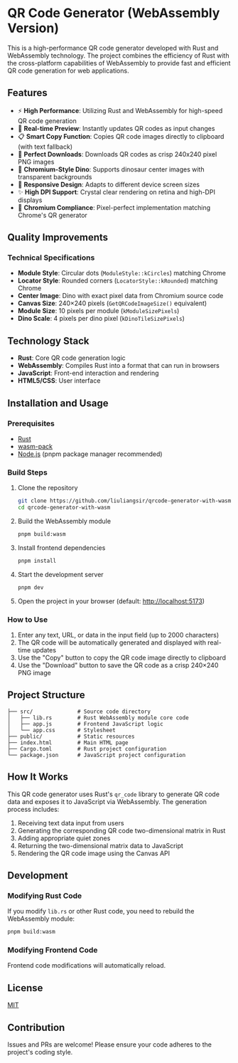 # QR Code Generator (WebAssembly Version)

This is a high-performance QR code generator developed with Rust and WebAssembly technology. The project combines the efficiency of Rust with the cross-platform capabilities of WebAssembly to provide fast and efficient QR code generation for web applications.

## Features

- ⚡️ **High Performance**: Utilizing Rust and WebAssembly for high-speed QR code generation
- 🔄 **Real-time Preview**: Instantly updates QR codes as input changes
- 📋 **Smart Copy Function**: Copies QR code images directly to clipboard (with text fallback)
- 💾 **Perfect Downloads**: Downloads QR codes as crisp 240x240 pixel PNG images
- 🦖 **Chromium-Style Dino**: Supports dinosaur center images with transparent backgrounds
- 📱 **Responsive Design**: Adapts to different device screen sizes
- ✨ **High DPI Support**: Crystal clear rendering on retina and high-DPI displays
- 🎯 **Chromium Compliance**: Pixel-perfect implementation matching Chrome's QR generator

## Quality Improvements

### Technical Specifications

- **Module Style**: Circular dots (`ModuleStyle::kCircles`) matching Chrome
- **Locator Style**: Rounded corners (`LocatorStyle::kRounded`) matching Chrome
- **Center Image**: Dino with exact pixel data from Chromium source code
- **Canvas Size**: 240×240 pixels (`GetQRCodeImageSize()` equivalent)
- **Module Size**: 10 pixels per module (`kModuleSizePixels`)
- **Dino Scale**: 4 pixels per dino pixel (`kDinoTileSizePixels`)

## Technology Stack

- **Rust**: Core QR code generation logic
- **WebAssembly**: Compiles Rust into a format that can run in browsers
- **JavaScript**: Front-end interaction and rendering
- **HTML5/CSS**: User interface

## Installation and Usage

### Prerequisites

- [Rust](https://www.rust-lang.org/tools/install)
- [wasm-pack](https://rustwasm.github.io/wasm-pack/installer/)
- [Node.js](https://nodejs.org/) (pnpm package manager recommended)

### Build Steps

1. Clone the repository

   ```bash
   git clone https://github.com/liuliangsir/qrcode-generator-with-wasm.git
   cd qrcode-generator-with-wasm
   ```

2. Build the WebAssembly module

   ```bash
   pnpm build:wasm
   ```

3. Install frontend dependencies

   ```bash
   pnpm install
   ```

4. Start the development server

   ```bash
   pnpm dev
   ```

5. Open the project in your browser (default: <http://localhost:5173>)

### How to Use

1. Enter any text, URL, or data in the input field (up to 2000 characters)
2. The QR code will be automatically generated and displayed with real-time updates
3. Use the "Copy" button to copy the QR code image directly to clipboard
4. Use the "Download" button to save the QR code as a crisp 240×240 PNG image

## Project Structure

```text
├── src/              # Source code directory
│   ├── lib.rs        # Rust WebAssembly module core code
│   ├── app.js        # Frontend JavaScript logic
│   └── app.css       # Stylesheet
├── public/           # Static resources
├── index.html        # Main HTML page
├── Cargo.toml        # Rust project configuration
└── package.json      # JavaScript project configuration
```

## How It Works

This QR code generator uses Rust's `qr_code` library to generate QR code data and exposes it to JavaScript via WebAssembly. The generation process includes:

1. Receiving text data input from users
2. Generating the corresponding QR code two-dimensional matrix in Rust
3. Adding appropriate quiet zones
4. Returning the two-dimensional matrix data to JavaScript
5. Rendering the QR code image using the Canvas API

## Development

### Modifying Rust Code

If you modify `lib.rs` or other Rust code, you need to rebuild the WebAssembly module:

```bash
pnpm build:wasm
```

### Modifying Frontend Code

Frontend code modifications will automatically reload.

## License

[MIT](LICENSE)

## Contribution

Issues and PRs are welcome! Please ensure your code adheres to the project's coding style.
